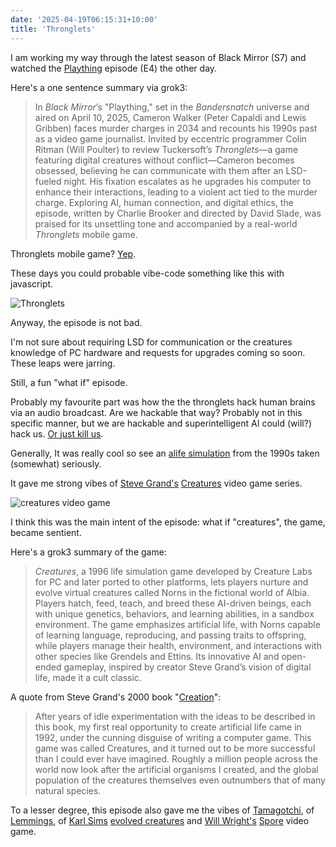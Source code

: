 ```yaml
---
date: '2025-04-19T06:15:31+10:00'
title: 'Thronglets'
---
```


I am working my way through the latest season of Black Mirror (S7) and watched the [Plaything](https://en.wikipedia.org/wiki/Plaything_(Black_Mirror)) episode (E4) the other day.

Here's a one sentence summary via grok3:

> In *Black Mirror*’s "Plaything," set in the *Bandersnatch* universe and aired on April 10, 2025, Cameron Walker (Peter Capaldi and Lewis Gribben) faces murder charges in 2034 and recounts his 1990s past as a video game journalist. Invited by eccentric programmer Colin Ritman (Will Poulter) to review Tuckersoft’s *Thronglets*—a game featuring digital creatures without conflict—Cameron becomes obsessed, believing he can communicate with them after an LSD-fueled night. His fixation escalates as he upgrades his computer to enhance their interactions, leading to a violent act tied to the murder charge. Exploring AI, human connection, and digital ethics, the episode, written by Charlie Brooker and directed by David Slade, was praised for its unsettling tone and accompanied by a real-world *Thronglets* mobile game.

Thronglets mobile game? [Yep](https://www.netflix.com/tudum/articles/black-mirror-thronglets-mobile-game-news).

These days you could probable vibe-code something like this with javascript.

![Thronglets](/blog/pics/Thronglets.webp)

Anyway, the episode is not bad.

I'm not sure about requiring LSD for communication or the creatures knowledge of PC hardware and requests for upgrades coming so soon. These leaps were jarring.

Still, a fun "what if" episode.

Probably my favourite part was how the the thronglets hack human brains via an audio broadcast. Are we hackable that way? Probably not in this specific manner, but we are hackable and superintelligent AI could (will?) hack us. [Or just kill us](/blog/posts/ai2027/).

Generally, It was really cool so see an [alife simulation](https://en.wikipedia.org/wiki/Artificial_life) from the 1990s taken (somewhat) seriously.

It gave me strong vibes of [Steve Grand's](https://en.wikipedia.org/wiki/Steve_Grand_(roboticist)) [Creatures](https://en.wikipedia.org/wiki/Creatures_(video_game_series)) video game series.

![creatures video game](/blog/pics/creatures-game.jpg)

I think this was the main intent of the episode: what if "creatures", the game, became sentient.

Here's a grok3 summary of the game:

> *Creatures*, a 1996 life simulation game developed by Creature Labs for PC and later ported to other platforms, lets players nurture and evolve virtual creatures called Norns in the fictional world of Albia. Players hatch, feed, teach, and breed these AI-driven beings, each with unique genetics, behaviors, and learning abilities, in a sandbox environment. The game emphasizes artificial life, with Norns capable of learning language, reproducing, and passing traits to offspring, while players manage their health, environment, and interactions with other species like Grendels and Ettins. Its innovative AI and open-ended gameplay, inspired by creator Steve Grand’s vision of digital life, made it a cult classic.

A quote from Steve Grand's 2000 book "[Creation](https://www.goodreads.com/book/show/304444.Creation)":

> After years of idle experimentation with the ideas to be described in this book, my first real opportunity to create artificial life came in 1992, under the cunning disguise of writing a computer game. This game was called Creatures, and it turned out to be more successful than I could ever have imagined. Roughly a million people across the world now look after the artificial organisms I created, and the global population of the creatures themselves even outnumbers that of many natural species.

To a lesser degree, this episode also gave me the vibes of [Tamagotchi](https://en.wikipedia.org/wiki/Tamagotchi), of [Lemmings](https://en.wikipedia.org/wiki/Lemmings_(video_game)), of [Karl Sims](https://en.wikipedia.org/wiki/Karl_Sims) [evolved creatures](https://www.youtube.com/watch?v=RZtZia4ZkX8&ab_channel=karlsims) and [Will Wright's](https://en.wikipedia.org/wiki/Will_Wright_(game_designer)) [Spore](https://en.wikipedia.org/wiki/Spore_(2008_video_game)) video game.

